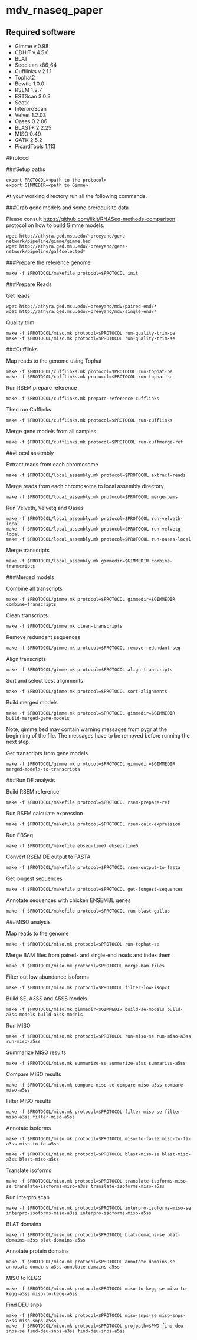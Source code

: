 mdv_rnaseq_paper
================

Required software
----------------

+ Gimme v.0.98
+ CDHIT v.4.5.6
+ BLAT
+ Seqclean x86_64
+ Cufflinks v.2.1.1
+ Tophat2
+ Bowtie 1.0.0
+ RSEM 1.2.7
+ ESTScan 3.0.3
+ Seqtk
+ InterproScan
+ Velvet 1.2.03
+ Oases 0.2.06
+ BLAST+ 2.2.25
+ MISO 0.49
+ GATK 2.5.2
+ PicardTools 1.113

#Protocol

###Setup paths

    export PROTOCOL=<path to the protocol>
    export GIMMEDIR=<path to Gimme>

At your working directory run all the following commands.

###Grab gene models and some prerequisite data

Please consult https://github.com/likit/RNASeq-methods-comparison
protocol on how to build Gimme models.

    wget http://athyra.ged.msu.edu/~preeyano/gene-network/pipeline/gimme/gimme.bed
    wget http://athyra.ged.msu.edu/~preeyano/gene-network/pipeline/gal4selected*

###Prepare the reference genome

    make -f $PROTOCOL/makefile protocol=$PROTOCOL init

###Prepare Reads

Get reads

    wget http://athyra.ged.msu.edu/~preeyano/mdv/paired-end/*
    wget http://athyra.ged.msu.edu/~preeyano/mdv/single-end/*

Quality trim

    make -f $PROTOCOL/misc.mk protocol=$PROTOCOL run-quality-trim-pe
    make -f $PROTOCOL/misc.mk protocol=$PROTOCOL run-quality-trim-se

###Cufflinks

Map reads to the genome using Tophat

    make -f $PROTOCOL/cufflinks.mk protocol=$PROTOCOL run-tophat-pe
    make -f $PROTOCOL/cufflinks.mk protocol=$PROTOCOL run-tophat-se

Run RSEM prepare reference

    make -f $PROTOCOL/cufflinks.mk prepare-reference-cufflinks

Then run Cufflinks

    make -f $PROTOCOL/cufflinks.mk protocol=$PROTOCOL run-cufflinks

Merge gene models from all samples

    make -f $PROTOCOL/cufflinks.mk protocol=$PROTOCOL run-cuffmerge-ref

###Local assembly

Extract reads from each chromosome

    make -f $PROTOCOL/local_assembly.mk protocol=$PROTOCOL extract-reads

Merge reads from each chromosome to local assembly directory

    make -f $PROTOCOL/local_assembly.mk protocol=$PROTOCOL merge-bams

Run Velveth, Velvetg and Oases

    make -f $PROTOCOL/local_assembly.mk protocol=$PROTOCOL run-velveth-local
    make -f $PROTOCOL/local_assembly.mk protocol=$PROTOCOL run-velvetg-local
    make -f $PROTOCOL/local_assembly.mk protocol=$PROTOCOL run-oases-local

Merge transcripts

    make -f $PROTOCOL/local_assembly.mk gimmedir=$GIMMEDIR combine-transcripts

###Merged models

Combine all transcripts

    make -f $PROTOCOL/gimme.mk protocol=$PROTOCOL gimmedir=$GIMMEDIR combine-transcripts

Clean transcripts

    make -f $PROTOCOL/gimme.mk clean-transcripts

Remove redundant sequences

    make -f $PROTOCOL/gimme.mk protocol=$PROTOCOL remove-redundant-seq

Align transcripts

    make -f $PROTOCOL/gimme.mk protocol=$PROTOCOL align-transcripts

Sort and select best alignments

    make -f $PROTOCOL/gimme.mk protocol=$PROTOCOL sort-alignments

Build merged models

    make -f $PROTOCOL/gimme.mk protocol=$PROTOCOL gimmedir=$GIMMEDIR build-merged-gene-models

Note, gimme.bed may contain warning messages from pygr at the beginning of the file.
The messages have to be removed before running the next step.

Get transcripts from gene models

    make -f $PROTOCOL/gimme.mk protocol=$PROTOCOL gimmedir=$GIMMEDIR merged-models-to-transcripts

###Run DE analysis

Build RSEM reference

    make -f $PROTOCOL/makefile protocol=$PROTOCOL rsem-prepare-ref

Run RSEM calculate expression

    make -f $PROTOCOL/makefile protocol=$PROTOCOL rsem-calc-expression

Run EBSeq

    make -f $PROTOCOL/makefile ebseq-line7 ebseq-line6

Convert RSEM DE output to FASTA

    make -f $PROTOCOL/makefile protocol=$PROTOCOL rsem-output-to-fasta

Get longest sequences

    make -f $PROTOCOL/makefile protocol=$PROTOCOL get-longest-sequences

Annotate sequences with chicken ENSEMBL genes

    make -f $PROTOCOL/makefile protocol=$PROTOCOL run-blast-gallus

###MISO analysis

Map reads to the genome

    make -f $PROTOCOL/miso.mk protocol=$PROTOCOL run-tophat-se

Merge BAM files from paired- and single-end reads and index them

    make -f $PROTOCOL/miso.mk protocol=$PROTOCOL merge-bam-files

Filter out low abundance isoforms

    make -f $PROTOCOL/miso.mk protocol=$PROTOCOL filter-low-isopct

Build SE, A3SS and A5SS models

    make -f $PROTOCOL/miso.mk gimmedir=$GIMMEDIR build-se-models build-a3ss-models build-a5ss-models

Run MISO

    make -f $PROTOCOL/miso.mk protocol=$PROTOCOL run-miso-se run-miso-a3ss run-miso-a5ss

Summarize MISO results

    make -f $PROTOCOL/miso.mk summarize-se summarize-a3ss summarize-a5ss

Compare MISO results

    make -f $PROTOCOL/miso.mk compare-miso-se compare-miso-a3ss compare-miso-a5ss

Filter MISO results

    make -f $PROTOCOL/miso.mk protocol=$PROTOCOL filter-miso-se filter-miso-a3ss filter-miso-a5ss

Annotate isoforms

    make -f $PROTOCOL/miso.mk protocol=$PROTOCOL miso-to-fa-se miso-to-fa-a3ss miso-to-fa-a5ss

    make -f $PROTOCOL/miso.mk protocol=$PROTOCOL blast-miso-se blast-miso-a3ss blast-miso-a5ss

Translate isoforms

    make -f $PROTOCOL/miso.mk protocol=$PROTOCOL translate-isoforms-miso-se translate-isoforms-miso-a3ss translate-isoforms-miso-a5ss

Run Interpro scan

    make -f $PROTOCOL/miso.mk protocol=$PROTOCOL interpro-isoforms-miso-se interpro-isoforms-miso-a3ss interpro-isoforms-miso-a5ss

BLAT domains

    make -f $PROTOCOL/miso.mk protocol=$PROTOCOL blat-domains-se blat-domains-a3ss blat-domains-a5ss

Annotate protein domains

    make -f $PROTOCOL/miso.mk protocol=$PROTOCOL annotate-domains-se annotate-domains-a3ss annotate-domains-a5ss

MISO to KEGG

    make -f $PROTOCOL/miso.mk protocol=$PROTOCOL miso-to-kegg-se miso-to-kegg-a3ss miso-to-kegg-a5ss

Find DEU snps

    make -f $PROTOCOL/miso.mk protocol=$PROTOCOL miso-snps-se miso-snps-a3ss miso-snps-a5ss
    make -f $PROTOCOL/miso.mk protocol=$PROTOCOL projpath=$PWD find-deu-snps-se find-deu-snps-a3ss find-deu-snps-a5ss
